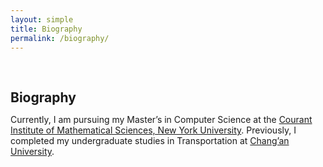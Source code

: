 ```yaml
---
layout: simple
title: Biography
permalink: /biography/
---
```


<h1 id="biography"></h1>

<h2 style="margin: 60px 0px 10px;">Biography</h2>

Currently, I am pursuing my Master’s in Computer Science at the [Courant Institute of Mathematical Sciences, New York University](https://cs.nyu.edu/). Previously, I completed my undergraduate studies in Transportation at [Chang’an University](https://en.chd.edu.cn/).
